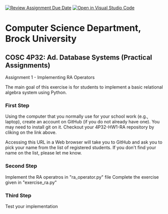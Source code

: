 [![Review Assignment Due Date](https://classroom.github.com/assets/deadline-readme-button-24ddc0f5d75046c5622901739e7c5dd533143b0c8e959d652212380cedb1ea36.svg)](https://classroom.github.com/a/RvjEgmwk)
[![Open in Visual Studio Code](https://classroom.github.com/assets/open-in-vscode-718a45dd9cf7e7f842a935f5ebbe5719a5e09af4491e668f4dbf3b35d5cca122.svg)](https://classroom.github.com/online_ide?assignment_repo_id=11748759&assignment_repo_type=AssignmentRepo)
# Computer Science Department, Brock University 
## COSC 4P32: Ad. Database Systems (Practical Assignments)

Assignment 1 - Implementing RA Operators

The main goal of this exercise is for students to implement a basic relational algebra system using Python.

### First Step

Using the computer that you normally use for your school work (e.g., laptop), create an account on GitHub (if you do not already have one). 
You may need to install git on it. Checkout your 4P32-HW1-RA repository by cliking on the link above. 

Accessing this URL in a Web browser will take you to GitHub and ask you to pick your name from the list of registered students. If you don't find your name on the list, please let me know.

### Second Step

Implement the RA operatros in "ra_operator.py" file
Complete the exercise given in "exercise_ra.py"


### Third Step

Test your implementation